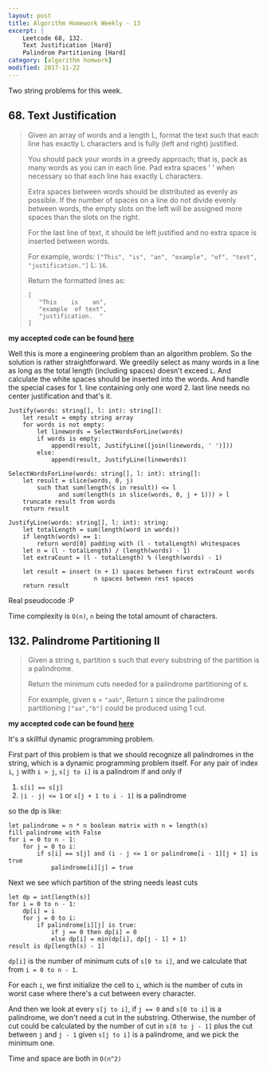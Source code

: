 ```yaml
---
layout: post
title: Algorithm Homework Weekly - 13
excerpt: |
    Leetcode 68, 132.
    Text Justification [Hard]
    Palindrom Partitioning [Hard]
category: [algorithm homwork]
modified: 2017-11-22
---
```


Two string problems for this week.

## 68. Text Justification

> Given an array of words and a length L, format the text such that each line has exactly L characters and is fully (left and right) justified.
>
> You should pack your words in a greedy approach; that is, pack as many words as you can in each line. Pad extra spaces ' ' when necessary so that each line has exactly L characters.
>
> Extra spaces between words should be distributed as evenly as possible. If the number of spaces on a line do not divide evenly between words, the empty slots on the left will be assigned more spaces than the slots on the right.
>
> For the last line of text, it should be left justified and no extra space is inserted between words.
>
> For example,
> words: `["This", "is", "an", "example", "of", "text", "justification."]`
> L: `16`.
>
> Return the formatted lines as:
> ```
> [
>    "This    is    an",
>    "example  of text",
>    "justification.  "
> ]
> ```

**my accepted code can be found [here](https://github.com/VinaLx/oj/blob/master/leetcode/68.h)**

Well this is more a engineering problem than an algorithm problem. So the solution is rather straightforward. We greedily select as many words in a line as long as the total length (including spaces) doesn't exceed `L`. And calculate the white spaces should be inserted into the words. And handle the special cases for 1. line containing only one word 2. last line needs no center justification and that's it.

```
Justify(words: string[], l: int): string[]:
    let result = empty string array
    for words is not empty:
        let linewords = SelectWordsForLine(words)
        if words is empty:
            append(result, JustifyLine([join(linewords, ' ')]))
        else:
            append(result, JustifyLine(linewords))

SelectWordsForLine(words: string[], l: int): string[]:
    let result = slice(words, 0, j)
        such that sum(length(s in result)) <= l
              and sum(length(s in slice(words, 0, j + 1))) > l
    truncate result from words
    return result

JustifyLine(words: string[], l: int): string:
    let totalLength = sum(length(word in words))
    if length(words) == 1:
        return word[0] padding with (l - totalLength) whitespaces
    let n = (l - totalLength) / (length(words) - 1)
    let extraCount = (l - totalLength) % (length(words) - 1)

    let result = insert (n + 1) spaces between first extraCount words
                        n spaces between rest spaces
    return result
```

Real pseudocode :P

Time complexity is `O(n)`, `n` being the total amount of characters.

## 132. Palindrome Partitioning II

> Given a string s, partition s such that every substring of the partition is a palindrome.
>
> Return the minimum cuts needed for a palindrome partitioning of s.
>
> For example, given s = `"aab"`,
> Return `1` since the palindrome partitioning `["aa","b"]` could be produced using 1 cut.

**my accepted code can be found [here](https://github.com/VinaLx/oj/blob/master/leetcode/132.h)**

It's a skillful dynamic programming problem.

First part of this problem is that we should recognize all palindromes in the string, which is a dynamic programming problem itself. For any pair of index `i`, `j` with `i > j`, `s[j to i]` is a palindrom if and only if

1. `s[i] == s[j]`
2. `|i - j| <= 1` or `s[j + 1 to i - 1]` is a palindrome

so the dp is like:

```
let palindrome = n * n boolean matrix with n = length(s)
fill palindrome with False
for i = 0 to n - 1:
    for j = 0 to i:
        if s[i] == s[j] and (i - j <= 1 or palindrome[i - 1][j + 1] is true
            palindrome[i][j] = true
```

Next we see which partition of the string needs least cuts

```
let dp = int[length(s)]
for i = 0 to n - 1:
    dp[i] = i
    for j = 0 to i:
        if palindrome[i][j] is true:
            if j == 0 then dp[i] = 0
            else dp[i] = min(dp[i], dp[j - 1] + 1)
result is dp[length(s) - 1]
```

`dp[i]` is the number of minimum cuts of `s[0 to i]`, and we calculate that from `i = 0 to n - 1`.

For each `i`, we first initialize the cell to `i`, which is the number of cuts in worst case where there's a cut between every character.

And then we look at every `s[j to i]`, if `j == 0` and `s[0 to i]` is a palindrome, we don't need a cut in the substring. Otherwise, the number of cut could be calculated by the number of cut in `s[0 to j - 1]` plus the cut between `j` and `j - 1` given `s[j to i]` is a palindrome, and we pick the minimum one.

Time and space are both in `O(n^2)`
